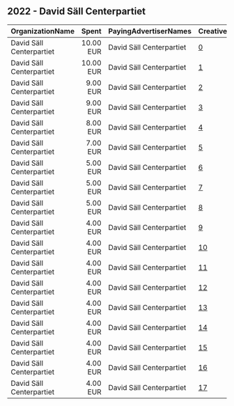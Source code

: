## 2022 - David Säll Centerpartiet 
|OrganizationName|Spent|PayingAdvertiserNames|CreativeUrls|Impressions|Genders|AgeBrackets|CountryCodes|BillingAddresses|CandidateBallotInformation|
|:---|---:|:---|:---|---:|:---|:---|:---|:---|:---|
|David Säll Centerpartiet|10.00 EUR|David Säll Centerpartiet|[0](https://www.snap.com/political-ads/asset/5bf2d6d63b614c2ccabb4c6a9d922563c3a7a215a94056401833e84361f93cfa?mediaType=mp4)|2,567||17-32|sweden|SE|David Sall nr10 Centerpartiet|
|David Säll Centerpartiet|10.00 EUR|David Säll Centerpartiet|[1](https://www.snap.com/political-ads/asset/b108ae1df661f504619ddaea0d4b9a858fa2f80a72e8a04c98a66134d4562d44?mediaType=mp4)|2,374||17-30|sweden|SE|David Sall nr10 Centerpartiet|
|David Säll Centerpartiet|9.00 EUR|David Säll Centerpartiet|[2](https://www.snap.com/political-ads/asset/315b9c25edb570b6e41f9506608f42a0ba578dff268162bc63b870ae3c52c734?mediaType=mp4)|4,232||17-30|sweden|SE||
|David Säll Centerpartiet|9.00 EUR|David Säll Centerpartiet|[3](https://www.snap.com/political-ads/asset/a24a6faa51d45264529992e566562abed6f151a2844e0d95c24f76a81023321d?mediaType=mp4)|4,472||17-30|sweden|SE||
|David Säll Centerpartiet|8.00 EUR|David Säll Centerpartiet|[4](https://www.snap.com/political-ads/asset/d69a74e8031a722e6ca0675b60c453904f10efb1aca24d9aca57a22009179223?mediaType=mp4)|3,815||17-30|sweden|SE||
|David Säll Centerpartiet|7.00 EUR|David Säll Centerpartiet|[5](https://www.snap.com/political-ads/asset/440632097a2bb7cf3291f2f5946a0cbc943e814e1db42de4c5e33e1671cda809?mediaType=mp4)|3,635||17-30|sweden|SE||
|David Säll Centerpartiet|5.00 EUR|David Säll Centerpartiet|[6](https://www.snap.com/political-ads/asset/90a82feacdbd35b31f4052a8ce6ca9996fa5b242c4c7170c44e4fdbbedd9f537?mediaType=mp4)|1,675||18-29|sweden|SE||
|David Säll Centerpartiet|5.00 EUR|David Säll Centerpartiet|[7](https://www.snap.com/political-ads/asset/869da3a3c9dd059b0cf3628c809f2aa39cf5a6a3c140d0c53040a19300bb3eff?mediaType=mp4)|1,802||18-29|sweden|SE||
|David Säll Centerpartiet|5.00 EUR|David Säll Centerpartiet|[8](https://www.snap.com/political-ads/asset/a12c31e78ef1ca539243b819d12699553c41886b85a39b4fcf1789a9211690f8?mediaType=mp4)|1,674||18-29|sweden|SE||
|David Säll Centerpartiet|4.00 EUR|David Säll Centerpartiet|[9](https://www.snap.com/political-ads/asset/61a849cc0016572da83a7e1d834ec6d704b0cd92d87ced327b3100474fb53111?mediaType=mp4)|1,423||18-29|sweden|SE||
|David Säll Centerpartiet|4.00 EUR|David Säll Centerpartiet|[10](https://www.snap.com/political-ads/asset/154cebb7d6ed044e8fc667fdca09f165fe94adb3f89636e927e733478864c1b9?mediaType=mp4)|1,515||18-29|sweden|SE||
|David Säll Centerpartiet|4.00 EUR|David Säll Centerpartiet|[11](https://www.snap.com/political-ads/asset/6bc954e9eca9f8f04f81bcb2bb26473ad131ed7ee9d064c09ef01b6bdb7b29c0?mediaType=mp4)|1,356||18-29|sweden|SE||
|David Säll Centerpartiet|4.00 EUR|David Säll Centerpartiet|[12](https://www.snap.com/political-ads/asset/2d108d62f348f964cd8e588b9ea6d3f1e4ec29c7644d013c3a204e04de468901?mediaType=mp4)|1,431||18-29|sweden|SE||
|David Säll Centerpartiet|4.00 EUR|David Säll Centerpartiet|[13](https://www.snap.com/political-ads/asset/3f4432a20ca73dfeb46b61f7022df0602c020edebcba02bfc6a0682642bee6d1?mediaType=mp4)|1,358||18-29|sweden|SE||
|David Säll Centerpartiet|4.00 EUR|David Säll Centerpartiet|[14](https://www.snap.com/political-ads/asset/3a939d37a5cc35c2d5d18f35c3df6551bf1dd1f6af836378f879ef77b870b070?mediaType=mp4)|1,328||18-29|sweden|SE||
|David Säll Centerpartiet|4.00 EUR|David Säll Centerpartiet|[15](https://www.snap.com/political-ads/asset/0c576c78b74f50f31519ea774d714c31f73d9681efcb7f26a0b6f6bc49561eda?mediaType=mp4)|1,439||18-29|sweden|SE||
|David Säll Centerpartiet|4.00 EUR|David Säll Centerpartiet|[16](https://www.snap.com/political-ads/asset/bb0f042eed33936f957db0e4f60c7b5dac8b2211b5e0e45fc206afc8b9c6d776?mediaType=mp4)|1,447||18-29|sweden|SE||
|David Säll Centerpartiet|4.00 EUR|David Säll Centerpartiet|[17](https://www.snap.com/political-ads/asset/a3d684d8280e142ff1c1dc806bd599160f57ec76e4dac019b73f00a32bcf0249?mediaType=mp4)|1,340||18-29|sweden|SE||
